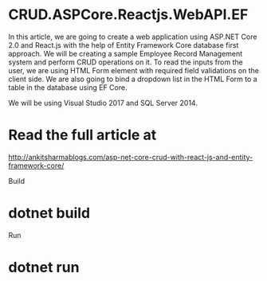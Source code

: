 # CRUD.ASPCore.Reactjs.WebAPI.EF
In this article, we are going to create a web application using ASP.NET Core 2.0 and React.js with the help of Entity Framework Core database first approach. We will be creating a sample Employee Record Management system and perform CRUD operations on it. To read the inputs from the user, we are using HTML Form element with required field validations on the client side. We are also going to bind a dropdown list in the HTML Form to a table in the database using EF Core.

We will be using Visual Studio 2017 and SQL Server 2014.
# Read the full article at
http://ankitsharmablogs.com/asp-net-core-crud-with-react-js-and-entity-framework-core/


Build

# dotnet build

Run

# dotnet run

